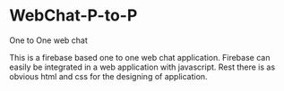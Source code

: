 # WebChat-P-to-P
One to One web chat

This is a firebase based one to one web chat application. Firebase can easily be integrated in a web application with javascript. 
Rest there is as obvious html and css for the designing of application.
